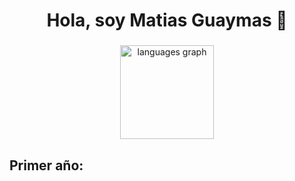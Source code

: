 <h1 align="center">Hola, soy Matias Guaymas 👋</h1>

###

<div align="center">
  
  <img src="https://github-readme-stats.vercel.app/api/top-langs?username=MatiasGuaymas&locale=en&hide_title=false&layout=compact&card_width=320&langs_count=5&theme=shades-of-purple&hide_border=false&order=2" height="150" alt="languages graph"  />
</div>

###

<h2 align="left">Primer año:</h2>

###
